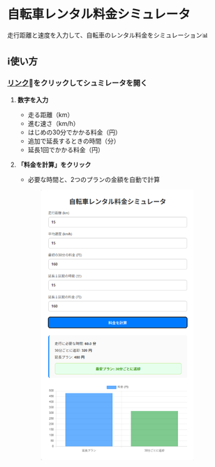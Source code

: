 # 自転車レンタル料金シミュレータ

走行距離と速度を入力して、自転車のレンタル料金をシミュレーション📊

## ℹ️使い方

### [リンク](https://chimipupu.github.io/rent_cycle_calc/)🔗をクリックしてシュミレータを開く

1. **数字を入力**

   * 走る距離（km）
   * 進む速さ（km/h）
   * はじめの30分でかかる料金（円）
   * 追加で延長するときの時間（分）
   * 延長1回でかかる料金（円）

2. **「料金を計算」をクリック**

   * 必要な時間と、2つのプランの金額を自動で計算

<div align="center">
  <img width="350" src="/page_example.png">
</div>
